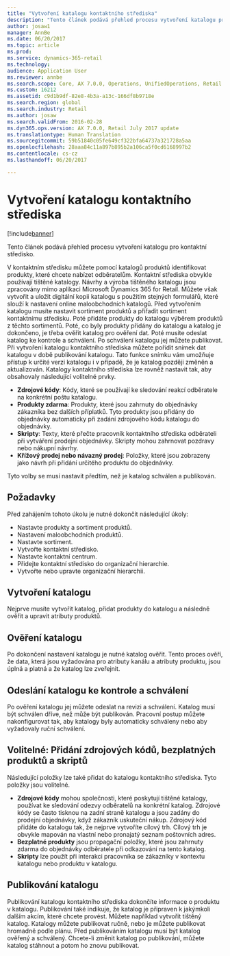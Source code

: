 ```yaml
---
title: "Vytvoření katalogu kontaktního střediska"
description: "Tento článek podává přehled procesu vytvoření katalogu pro kontaktní středisko."
author: josaw1
manager: AnnBe
ms.date: 06/20/2017
ms.topic: article
ms.prod: 
ms.service: dynamics-365-retail
ms.technology: 
audience: Application User
ms.reviewer: annbe
ms.search.scope: Core, AX 7.0.0, Operations, UnifiedOperations, Retail
ms.custom: 16212
ms.assetid: c9d1b9df-82e8-4b3a-a13c-166df8b9718e
ms.search.region: global
ms.search.industry: Retail
ms.author: josaw
ms.search.validFrom: 2016-02-28
ms.dyn365.ops.version: AX 7.0.0, Retail July 2017 update
ms.translationtype: Human Translation
ms.sourcegitcommit: 59b51840c05fe649cf322bfa64737a321728a5aa
ms.openlocfilehash: 28aaa84c11a897b895b2a106ca5f0cd6168997b2
ms.contentlocale: cs-cz
ms.lasthandoff: 06/20/2017

---
```


# <a name="create-a-call-center-catalog"></a>Vytvoření katalogu kontaktního střediska

[!include[banner](includes/banner.md)]


Tento článek podává přehled procesu vytvoření katalogu pro kontaktní středisko. 

V kontaktním středisku můžete pomocí katalogů produktů identifikovat produkty, které chcete nabízet odběratelům. Kontaktní střediska obvykle používají tištěné katalogy. Návrhy a výroba tištěného katalogu jsou zpracovány mimo aplikaci Microsoft Dynamics 365 for Retail. Můžete však vytvořit a uložit digitální kopii katalogu s použitím stejných formulářů, které slouží k nastavení online maloobchodních katalogů. Před vytvořením katalogu musíte nastavit sortiment produktů a přiřadit sortiment kontaktnímu středisku. Poté přidáte produkty do katalogu výběrem produktů z těchto sortimentů. Poté, co byly produkty přidány do katalogu a katalog je dokončeno, je třeba ověřit katalog pro ověření dat. Poté musíte odeslat katalog ke kontrole a schválení. Po schválení katalogu jej můžete publikovat. Při vytvoření katalogu kontaktního střediska můžete pořídit snímek dat katalogu v době publikování katalogu. Tato funkce snímku vám umožňuje přístup k určité verzi katalogu i v případě, že je katalog později změněn a aktualizován. Katalogy kontaktního střediska lze rovněž nastavit tak, aby obsahovaly následující volitelné prvky.

-   **Zdrojové kódy**: Kódy, které se používají ke sledování reakcí odběratele na konkrétní poštu katalogu.
-   **Produkty zdarma**: Produkty, které jsou zahrnuty do objednávky zákazníka bez dalších příplatků. Tyto produkty jsou přidány do objednávky automaticky při zadání zdrojového kódu katalogu do objednávky.
-   **Skripty**: Texty, které přečte pracovník kontaktního střediska odběrateli při vytváření prodejní objednávky. Skripty mohou zahrnovat pozdravy nebo nákupní návrhy.
-   **Křížový prodej nebo návazný prodej**: Položky, které jsou zobrazeny jako návrh při přidání určitého produktu do objednávky.

Tyto volby se musí nastavit předtím, než je katalog schválen a publikován.

## <a name="prerequisites"></a>Požadavky
Před zahájením tohoto úkolu je nutné dokončit následující úkoly:

-   Nastavte produkty a sortiment produktů.
-   Nastavení maloobchodních produktů.
-   Nastavte sortiment.
-   Vytvořte kontaktní středisko.
-   Nastavte kontaktní centrum.
-   Přidejte kontaktní středisko do organizační hierarchie.
-   Vytvořte nebo upravte organizační hierarchii.

## <a name="create-a-catalog"></a>Vytvoření katalogu
Nejprve musíte vytvořit katalog, přidat produkty do katalogu a následně ověřit a upravit atributy produktů.

## <a name="validate-the-catalog"></a>Ověření katalogu
Po dokončení nastavení katalogu je nutné katalog ověřit. Tento proces ověří, že data, která jsou vyžadována pro atributy kanálu a atributy produktu, jsou úplná a platná a že katalog lze zveřejnit.

## <a name="submit-the-catalog-for-review-and-approval"></a>Odeslání katalogu ke kontrole a schválení
Po ověření katalogu jej můžete odeslat na revizi a schválení. Katalog musí být schválen dříve, než může být publikován. Pracovní postup můžete nakonfigurovat tak, aby katalogy byly automaticky schváleny nebo aby vyžadovaly ruční schválení.

## <a name="optional-add-source-codes-free-products-and-scripts"></a>Volitelné: Přidání zdrojových kódů, bezplatných produktů a skriptů
Následující položky lze také přidat do katalogu kontaktního střediska. Tyto položky jsou volitelné.

-   **Zdrojové kódy** mohou společnosti, které poskytují tištěné katalogy, používat ke sledování odezvy odběratelů na konkrétní katalog. Zdrojové kódy se často tisknou na zadní straně katalogu a jsou zadány do prodejní objednávky, když zákazník uskuteční nákup. Zdrojový kód přidáte do katalogu tak, že nejprve vytvoříte cílový trh. Cílový trh je obvykle mapován na vlastní nebo pronajatý seznam poštovních adres.
-   **Bezplatné produkty** jsou propagační položky, které jsou zahrnuty zdarma do objednávky odběratele při odkazování na tento katalog.
-   **Skripty** lze použít při interakci pracovníka se zákazníky v kontextu katalogu nebo produktu v katalogu.

## <a name="publish-the-catalog"></a>Publikování katalogu
Publikování katalogu kontaktního střediska dokončíte informace o produktu v katalogu. Publikování také indikuje, že katalog je připraven k jakýmkoli dalším akcím, které chcete provést. Můžete například vytvořit tištěný katalog. Katalogy můžete publikovat ručně, nebo je můžete publikovat hromadně podle plánu. Před publikováním katalogu musí být katalog ověřený a schválený. Chcete-li změnit katalog po publikování, můžete katalog stáhnout a potom ho znovu publikovat.




